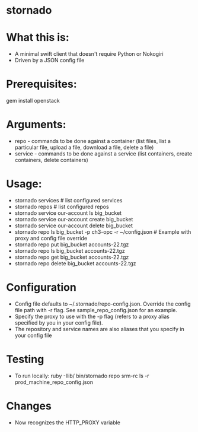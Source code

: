 stornado
========
# What this is:
* A minimal swift client that doesn't require Python or Nokogiri
* Driven by a JSON config file

# Prerequisites:
gem install openstack

# Arguments:
* repo - commands to be done against a container (list files, list a particular file, upload a file, download a file, delete a file)
* service - commands to be done against a service (list containers, create containers, delete containers)

# Usage:
* stornado services # list configured services
* stornado repos # list configured repos
* stornado service our-account ls big_bucket
* stornado service our-account create big_bucket
* stornado service our-account delete big_bucket 
* stornado repo ls big_bucket -p ch3-opc  -r ~/config.json # Example with proxy and config file override
* stornado repo put big_bucket accounts-22.tgz
* stornado repo ls big_bucket accounts-22.tgz
* stornado repo get big_bucket accounts-22.tgz
* stornado repo delete big_bucket accounts-22.tgz

# Configuration
* Config file defaults to ~/.stornado/repo-config.json.  Override the config file path with -r flag.   See sample_repo_config.json for an example.
* Specify the proxy to use with the -p flag (refers to a proxy alias specified by you in your config file).
* The repository and service names are also aliases that you specify in your config file

# Testing
* To run locally:  ruby -Ilib/ bin/stornado repo srm-rc ls -r prod_machine_repo_config.json

# Changes
* Now recognizes the HTTP_PROXY variable

